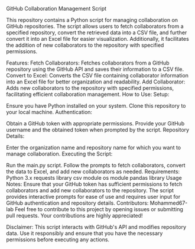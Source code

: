 GitHub Collaboration Management Script

This repository contains a Python script for managing collaboration on GitHub repositories. The script allows users to fetch collaborators from a specified repository, convert the retrieved data into a CSV file, and further convert it into an Excel file for easier visualization. Additionally, it facilitates the addition of new collaborators to the repository with specified permissions.

Features:
Fetch Collaborators: Fetches collaborators from a GitHub repository using the GitHub API and saves their information to a CSV file.
Convert to Excel: Converts the CSV file containing collaborator information into an Excel file for better organization and readability.
Add Collaborator: Adds new collaborators to the repository with specified permissions, facilitating efficient collaboration management.
How to Use:
Setup:

Ensure you have Python installed on your system.
Clone this repository to your local machine.
Authentication:

Obtain a GitHub token with appropriate permissions.
Provide your GitHub username and the obtained token when prompted by the script.
Repository Details:

Enter the organization name and repository name for which you want to manage collaboration.
Executing the Script:

Run the main.py script.
Follow the prompts to fetch collaborators, convert the data to Excel, and add new collaborators as needed.
Requirements:
Python 3.x
requests library
csv module
os module
pandas library
Usage Notes:
Ensure that your GitHub token has sufficient permissions to fetch collaborators and add new collaborators to the repository.
The script provides interactive prompts for ease of use and requires user input for GitHub authentication and repository details.
Contributors:
Mohammed67-lab
Feel free to contribute to this project by opening issues or submitting pull requests. Your contributions are highly appreciated!

Disclaimer: This script interacts with GitHub's API and modifies repository data. Use it responsibly and ensure that you have the necessary permissions before executing any actions.